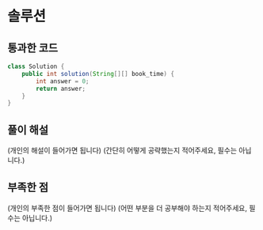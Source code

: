 # 솔루션

## 통과한 코드

```java
class Solution {
    public int solution(String[][] book_time) {
        int answer = 0;
        return answer;
    }
}
```

## 풀이 해설

(개인의 해설이 들어가면 됩니다)
(간단히 어떻게 공략했는지 적어주세요, 필수는 아닙니다.)

## 부족한 점

(개인의 부족한 점이 들어가면 됩니다)
(어떤 부분을 더 공부해야 하는지 적어주세요, 필수는 아닙니다.)
